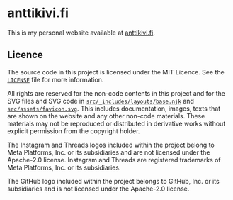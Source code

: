 # anttikivi.fi

This is my personal website available at
[anttikivi.fi](https://www.anttikivi.fi).

## Licence

The source code in this project is licensed under the MIT Licence. See the
[`LICENSE`](LICENSE) file for more information.

All rights are reserved for the non-code contents in this project and for the
SVG files and SVG code in
[`src/_includes/layouts/base.njk`](src/_includes/layouts/base.njk) and
[`src/assets/favicon.svg`](src/assets/favicon.svg). This includes documentation,
images, texts that are shown on the website and any other non-code materials.
These materials may not be reproduced or distributed in derivative works without
explicit permission from the copyright holder.

The Instagram and Threads logos included within the project belong to Meta
Platforms, Inc. or its subsidiaries and are not licensed under the Apache-2.0
license. Instagram and Threads are registered trademarks of Meta Platforms, Inc.
or its subsidiaries.

The GitHub logo included within the project belongs to GitHub, Inc. or its
subsidiaries and is not licensed under the Apache-2.0 license.
